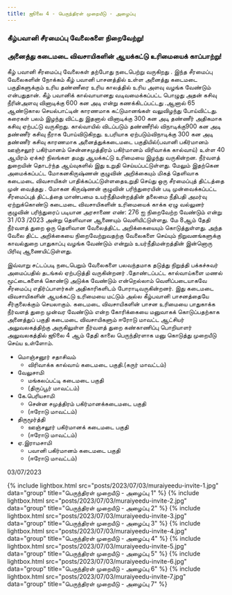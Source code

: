 ```yaml
---
title: ஜூலை 4 - பெருந்திரள் முறையீடு - அழைப்பு
---
```


### கீழ்பவானி சீரமைப்பு வேலைகளை நிறைவேற்று!
### அனைத்து கடைமடை விவசாயிகளின் ஆயக்கட்டு உரிமையைக் காப்பாற்று!

 கீழ் பவானி சீரமைப்பு வேலைகள் தற்போது நடைபெற்று வருகிறது . இந்த சீரமைப்பு வேலைகளின் நோக்கம் கீழ் பவானி பாசனத்தில் உள்ள அனைத்து கடைமடை பகுதிகளுக்கும் உரிய தண்ணீரை உரிய காலத்தில் உரிய அளவு வழங்க வேண்டும் என்பதுதான். கீழ் பவானிக் கால்வாயானது வடிவமைக்கப்பட்ட பொழுது அதன் கசிவு நீரின்அளவு வினாடிக்கு 600 கன அடி என்று கணக்கிடப்பட்டது .ஆனால் 65 ஆண்டுகால செயல்பாட்டின் காரணமாக கட்டுமானங்கள் வலுவிழந்து போய்விட்டது. கரைகள் பலம் இழந்து விட்டது இதனால் வினாடிக்கு 300 கன அடி தண்ணீர் அதிகமாக கசிவு ஏற்பட்டு வருகிறது. கால்வாயில் விடப்படும் தண்ணீரில் விநாடிக்கு900 கன அடி தண்ணீர் கசிவு நீராக போய்விடுகிறது. உபரியாக ஏற்படும்விநாடிக்கு 300 கன அடி தண்ணீர் கசிவு காரணமாக அனைத்துக்கடைமடை பகுதியில்(பவானி பகிர்மானம் ஊஞ்சலூர் பகிர்மானம் சென்னசமுத்திரம் பகிர்மானம் விரிவாக்க கால்வாய்) உள்ள 40 ஆயிரம் ஏக்கர் நிலங்கள தமது ஆயக்கட்டு உரிமையை இழந்து வருகின்றன.
 நீர்வளத் துறையின் தொடர்ந்த ஆய்வுகளில் இது உறுதி செய்யப்பட்டுள்ளது.
 மேலும் இதற்கென அமைக்கப்பட்ட மோகனகிருஷ்ணன் குழுவின் அறிக்கையும் மிகத் தெளிவாக கடைமடை விவசாயிகள் பாதிக்கப்பட்டுள்ளதைஉறுதி செய்து ஒரு சீரமைப்புத் திட்டத்தை முன் வைத்தது .
மோகன கிருஷ்ணன் குழுவின் பரிந்துரையின் படி முன்வைக்கப்பட்ட சீரமைப்புத் திட்டத்தை மாண்பமை உயர்நீதிமன்றத்தின் தலைமை நீதிபதி அமர்வு ஏற்றுக்கொண்டு கடைமடை விவசாயிகளின் உரிமையைக் காக்க ஏழு வல்லுனர் குழுவின் பரிந்துரைப் படியான அரசாணை எண்: 276 ஐ நிறைவேற்ற வேண்டும் என்று 31 /03 /2023 அன்று தெளிவான ஆணையும் வெளியிட்டுள்ளது.
 மே 8ஆம் தேதி நீர்வளத் துறை ஒரு தெளிவான வேலைத்திட்ட அறிக்கையையும் கொடுத்துள்ளது. அந்த வேலை திட்ட அறிக்கையை நிறைவேற்றுவதற்கு வேலைகளை செய்யும் நிறுவனங்களுக்கு காவல்துறை பாதுகாப்பு வழங்க வேண்டும் என்றும் உயர்நீதிமன்றத்தின் இன்னொரு பிரிவு ஆணையிட்டுள்ளது.
 
இவ்வாறு சட்டப்படி நடைபெறும் வேலைகளை பலவந்தமாக தடுத்து நிறுத்தி பக்கச்சுவர் அமைப்பதில் தடங்கல் ஏற்படுத்தி வருகின்றனர் .தோண்டப்பட்ட கால்வாய்களை மணல் மூட்டைகளைக் கொண்டு அடுக்க வேண்டும் என்றெல்லாம் வெளிப்படையாகவே சீரமைப்பு எதிர்ப்பாளர்கள் அதிகாரிகளிடம் போராடிவருகின்றனர்.
 இது கடைமடை விவசாயிகளின் ஆயக்கட்டு உரிமையை மட்டும் அல்ல கீழ்பவானி பாசனத்தையே சீர்குலைக்கும்  செயலாகும். கடைமடை விவசாயிகளின் பாசன உரிமையை பாதுகாக்க நீர்வளத் துறை முன்வர வேண்டும் என்ற கோரிக்கையை மனுவாகக் கொடுப்பதற்காக அனைத்துப் பகுதி கடைமடை விவசாயிகளும் ஈரோடு மாவட்ட ஆட்சியர் அலுவலகத்திற்கு அருகிலுள்ள நீர்வளத் துறை கண்காணிப்பு பொறியாளர் அலுவலகத்தில் ஜூலை 4 ஆம் தேதி காலை பெருந்திரளாக மனு கொடுத்து முறையீடு செய்ய உள்ளோம்.
 
 
* மொஞ்சனூர் சதாசிவம்
	* விரிவாக்க கால்வாய் கடைமடை பகுதி.(கருர் மாவட்டம்)
* வேலுசாமி
	* மங்கலப்பட்டி கடைமடை பகுதி
	* (திருப்பூர் மாவட்டம்)
* கே.பெரியசாமி
	* சென்ன சமுத்திரம் பகிர்மானக்கடைமடை பகுதி 
	* (ஈரோடு மாவட்டம்)
* திருமூர்த்தி
	*  ஊஞ்சலூர் பகிர்மானக் கடைமடை பகுதி
	* (ஈரோடு மாவட்டம்)
* ஏ.இராமசாமி
	* பவானி பகிர்மானம் கடைமடை பகுதி
	* (ஈரோடு மாவட்டம்)

03/07/2023


{% include lightbox.html src="posts/2023/07/03/muraiyeedu-invite-1.jpg" data="group" title="பெருந்திரள் முறையீடு - அழைப்பு 1" %}
{% include lightbox.html src="posts/2023/07/03/muraiyeedu-invite-2.jpg" data="group" title="பெருந்திரள் முறையீடு - அழைப்பு 2" %}
{% include lightbox.html src="posts/2023/07/03/muraiyeedu-invite-3.jpg" data="group" title="பெருந்திரள் முறையீடு - அழைப்பு 3" %}
{% include lightbox.html src="posts/2023/07/03/muraiyeedu-invite-4.jpg" data="group" title="பெருந்திரள் முறையீடு - அழைப்பு 4" %}
{% include lightbox.html src="posts/2023/07/03/muraiyeedu-invite-5.jpg" data="group" title="பெருந்திரள் முறையீடு - அழைப்பு 5" %}
{% include lightbox.html src="posts/2023/07/03/muraiyeedu-invite-6.jpg" data="group" title="பெருந்திரள் முறையீடு - அழைப்பு 6" %}
{% include lightbox.html src="posts/2023/07/03/muraiyeedu-invite-7.jpg" data="group" title="பெருந்திரள் முறையீடு - அழைப்பு 7" %}
